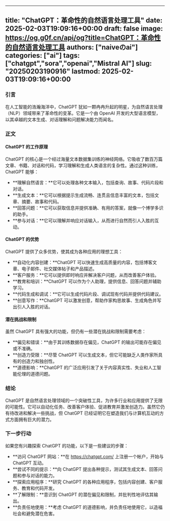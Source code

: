 
---
title: "ChatGPT：革命性的自然语言处理工具"
date: 2025-02-03T19:09:16+00:00
draft: false
image: https://og.g0f.cn/api/og?title=ChatGPT：革命性的自然语言处理工具
authors: ["naiveのai"]
categories: ["ai"]
tags: ["chatgpt","sora","openai","Mistral AI"]
slug: "20250203190916"
lastmod: 2025-02-03T19:09:16+00:00
---
### 引言

在人工智能的浩瀚海洋中，ChatGPT 犹如一颗冉冉升起的明星，为自然语言处理（NLP）领域带来了革命性的变革。它是一个由 OpenAI 开发的大型语言模型，以其卓越的文本生成、对话理解和问题解决能力而闻名。

### 正文

#### ChatGPT 的工作原理

ChatGPT 的核心是一个经过海量文本数据集训练的神经网络。它吸收了数百万篇文章、书籍、对话和代码，学习理解和生成人类语言的复杂性。通过这种训练，ChatGPT 能够：

- **理解自然语言：**它可以处理各种文本输入，包括查询、故事、代码片段和对话。
- **生成文本：**它可以根据提示生成流畅、连贯且信息丰富的文本，包括文章、摘要、故事和代码。
- **回答问题：**它可以获取信息并提供准确、有用的答案，就像一个博学多识的助手。
- **参与对话：**它可以理解并响应对话输入，从而进行自然而引人入胜的互动。

#### ChatGPT 的优势

ChatGPT 提供了众多优势，使其成为各种应用的理想工具：

- **自动化内容创建：**ChatGPT 可以快速生成高质量的内容，包括博客文章、电子邮件、社交媒体帖子和产品描述。
- **客户服务：**它可以提供即时响应并解决客户问题，从而改善客户体验。
- **教育和培训：**ChatGPT 可以作为个人助理，提供信息、回答问题并辅助学习。
- **代码生成和调试：**它可以生成代码片段、调试现有代码并提供代码建议。
- **创意写作：**ChatGPT 可以激发创意，帮助作家构思故事、生成角色并写出引人入胜的对话。

#### 潜在挑战和限制

虽然 ChatGPT 具有强大的功能，但仍有一些潜在挑战和限制需要考虑：

- **偏见和错误：**由于其训练数据存在偏见，ChatGPT 的输出可能存在偏见或不准确。
- **创造力受限：**尽管 ChatGPT 可以生成文本，但它可能缺乏人类作家所具有的创造力和独创性。
- **道德影响：**ChatGPT 的广泛应用引发了关于内容真实性、失业和人工智能伦理的道德问题。

### 结论

ChatGPT 是自然语言处理领域的一个突破性工具，为许多行业和应用提供了无限的可能性。它可以自动化任务、改善客户体验、促进教育并激发创造力。虽然它仍有待改进和解决一些挑战，但 ChatGPT 已经证明它在塑造我们与计算机互动的方式方面拥有巨大的潜力。

### 下一步行动

如果您有兴趣探索 ChatGPT 的功能，以下是一些建议的步骤：

- **访问 ChatGPT 网站：**在 https://chatgpt.com/ 上注册一个帐户，开始与 ChatGPT 互动。
- **尝试不同的提示：**向 ChatGPT 提出各种提示，测试其生成文本、回答问题和参与对话的能力。
- **探索应用程序：**研究 ChatGPT 的各种应用程序，包括内容创建、客户服务、教育和代码开发。
- **了解限制：**意识到 ChatGPT 的潜在偏见和限制，并批判性地评估其输出。
- **负责任地使用：**考虑 ChatGPT 的道德影响，并负责任地使用它，以造福社会和避免潜在危害。